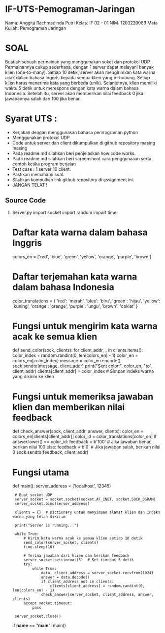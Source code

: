 # IF-UTS-Pemograman-Jaringan

Nama: Anggita Rachmadinda Putri
Kelas: IF 02 - 01
NIM: 1203220086
Mata Kuliah: Pemograman Jaringan

# SOAL
Buatlah sebuah permainan yang menggunakan soket dan protokol UDP. Permainannya cukup sederhana, dengan 1 server dapat melayani banyak klien (one-to-many). Setiap 10 detik, server akan mengirimkan kata warna acak dalam bahasa Inggris kepada semua klien yang terhubung. Setiap klien harus menerima kata yang berbeda (unik). Selanjutnya, klien memiliki waktu 5 detik untuk merespons dengan kata warna dalam bahasa Indonesia. Setelah itu, server akan memberikan nilai feedback 0 jika jawabannya salah dan 100 jika benar.

# Syarat UTS :
- Kerjakan dengan menggunakan bahasa pemrograman python
- Menggunakan protokol UDP
- Code untuk server dan client dikumpulkan di github repository masing masing
- Pada readme.md silahkan beri penjelaskan how code works.
- Pada readme.md silahkan beri screenshoot cara penggunaaan serta contoh ketika program berjalan
- Test case : 1 server 10 client.
- Pastikan memahami soal.
- Silahkan kumpulkan link github repository di assignment ini.
- JANGAN TELAT !

## Source Code
1. Server.py
    import socket
    import random
    import time
    
    # Daftar kata warna dalam bahasa Inggris
    colors_en = ['red', 'blue', 'green', 'yellow', 'orange', 'purple', 'brown']
    
    # Daftar terjemahan kata warna dalam bahasa Indonesia
    color_translations = {
        'red': 'merah',
        'blue': 'biru',
        'green': 'hijau',
        'yellow': 'kuning',
        'orange': 'orange',
        'purple': 'ungu',
        'brown': 'coklat'
    }
    
    # Fungsi untuk mengirim kata warna acak ke semua klien
    def send_color(sock, clients):
        for client_addr, _ in clients.items():
            color_index = random.randint(0, len(colors_en) - 1)
            color_en = colors_en[color_index]
            message = color_en.encode()
            sock.sendto(message, client_addr)
            print("Sent color:", color_en, "to", client_addr)
            clients[client_addr] = color_index  # Simpan indeks warna yang dikirim ke klien
    
    # Fungsi untuk memeriksa jawaban klien dan memberikan nilai feedback
    def check_answer(sock, client_addr, answer, clients):
        color_en = colors_en[clients[client_addr]]
        color_id = color_translations[color_en]
        if answer.lower() == color_id:
            feedback = b'100'  # Jika jawaban benar, berikan nilai 100
        else:
            feedback = b'0'  # Jika jawaban salah, berikan nilai 0
        sock.sendto(feedback, client_addr)
    
    # Fungsi utama
    def main():
        server_address = ('localhost', 12345)
    
        # Buat socket UDP
        server_socket = socket.socket(socket.AF_INET, socket.SOCK_DGRAM)
        server_socket.bind(server_address)
    
        clients = {}  # Dictionary untuk menyimpan alamat klien dan indeks warna yang telah dikirim
    
        print("Server is running...")
    
        while True:
            # Kirim kata warna acak ke semua klien setiap 10 detik
            send_color(server_socket, clients)
            time.sleep(10)
    
            # Terima jawaban dari klien dan berikan feedback
            server_socket.settimeout(5)  # Set timeout 5 detik
            try:
                while True:
                    data, client_address = server_socket.recvfrom(1024)
                    answer = data.decode()
                    if client_address not in clients:
                        clients[client_address] = random.randint(0, len(colors_en) - 1)
                    check_answer(server_socket, client_address, answer, clients)
            except socket.timeout:
                pass
    
        server_socket.close()
    
    if __name__ == "__main__":
        main()
